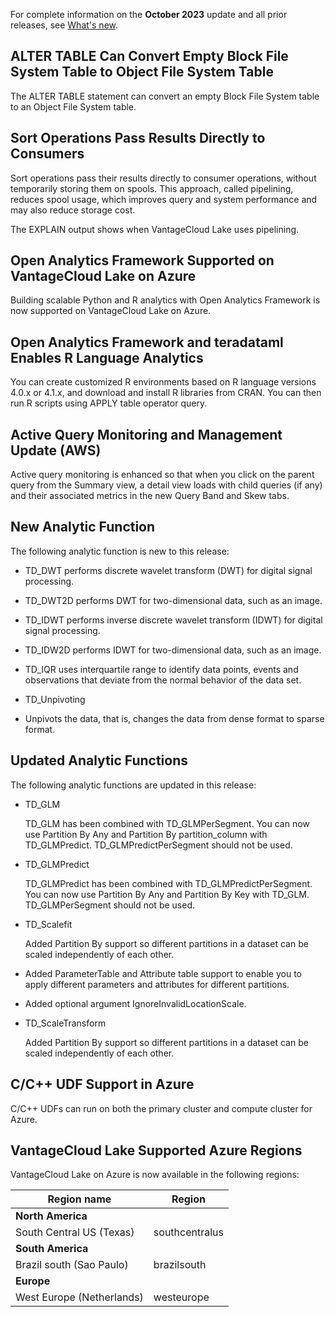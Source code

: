 For complete information on the **October 2023** update and all prior releases, see [What's new](https://docs.teradata.com/access/sources/dita/topic?dita:mapPath=phg1621910019905.ditamap&dita:ditavalPath=pny1626732985837.ditaval&dita:topicPath=lpz1632246643646.dita).

## ALTER TABLE Can Convert Empty Block File System Table to Object File System Table


The ALTER TABLE statement can convert an empty Block File System table to an Object File System table.

## Sort Operations Pass Results Directly to Consumers


Sort operations pass their results directly to consumer operations, without temporarily storing them on spools. This approach, called pipelining, reduces spool usage, which improves query and system performance and may also reduce storage cost.

The EXPLAIN output shows when VantageCloud Lake uses pipelining.

## Open Analytics Framework Supported on VantageCloud Lake on Azure


Building scalable Python and R analytics with Open Analytics Framework is now supported on VantageCloud Lake on Azure.

## Open Analytics Framework and teradataml Enables R Language Analytics


You can create customized R environments based on R language versions 4.0.x or 4.1.x, and download and install R libraries from CRAN. You can then run R scripts using APPLY table operator query.

## Active Query Monitoring and Management Update (AWS)


Active query monitoring is enhanced so that when you click on the parent query from the Summary view, a detail view loads with child queries (if any) and their associated metrics in the new Query Band and Skew tabs.

## New Analytic Function


The following analytic function is new to this release:

-   TD_DWT performs discrete wavelet transform (DWT) for digital signal processing.


-   TD_DWT2D performs DWT for two-dimensional data, such as an image.


-   TD_IDWT performs inverse discrete wavelet transform (IDWT) for digital signal processing.


-   TD_IDW2D performs IDWT for two-dimensional data, such as an image.


-   TD_IQR uses interquartile range to identify data points, events and observations that deviate from the normal behavior of the data set.


-   TD_Unpivoting


-   Unpivots the data, that is, changes the data from dense format to sparse format.


## Updated Analytic Functions


The following analytic functions are updated in this release:

-   TD_GLM

    TD_GLM has been combined with TD_GLMPerSegment. You can now use Partition By Any and Partition By partition_column with TD_GLMPredict. TD_GLMPredictPerSegment should not be used.


-   TD_GLMPredict

    TD_GLMPredict has been combined with TD_GLMPredictPerSegment. You can now use Partition By Any and Partition By Key with TD_GLM. TD_GLMPerSegment should not be used.


-   TD_Scalefit

    Added Partition By support so different partitions in a dataset can be scaled independently of each other.


-   Added ParameterTable and Attribute table support to enable you to apply different parameters and attributes for different partitions.


-   Added optional argument IgnoreInvalidLocationScale.


-   TD_ScaleTransform

    Added Partition By support so different partitions in a dataset can be scaled independently of each other.


## C/C++ UDF Support in Azure


C/C++ UDFs can run on both the primary cluster and compute cluster for Azure.

## VantageCloud Lake Supported Azure Regions


VantageCloud Lake on Azure is now available in the following regions:

|Region name|Region|
|------------|-------|
|**North America**| |
|South Central US (Texas)|southcentralus|
|**South America**| |
|Brazil south (Sao Paulo)|brazilsouth|
|**Europe**| |
|West Europe (Netherlands)|westeurope|

